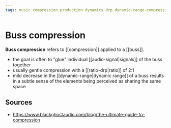 ```yaml
---
tags: music compression production dynamics drp dynamic-range-compression dynamic-range
---
```


# Buss compression

**Buss compression** refers to [[compression]] applied to a [[buss]].

- the goal is often to "glue" individual [[audio-signal|signals]] of the buss together
- usually gentle compression with a [[ratio-drp|ratio]] of 2:1
- mild decrease in the [[dynamic-range|dynamic range]] of a buss results in a subtle sense of the elements being perceived as sharing the same space

## Sources

- <https://www.blackghostaudio.com/blog/the-ultimate-guide-to-compression>

